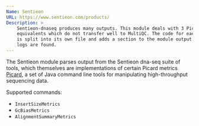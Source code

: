 ```yaml
---
Name: Sentieon
URL: https://www.sentieon.com/products/
Description: >
    Sentieon-dnaseq produces many outputs. This module deals with 3 Picard
    equivalents which do not transfer well to MultiQC. The code for each script
    is split into its own file and adds a section to the module output if
    logs are found.
---
```


The Sentieon module parses output from the Sentieon dna-seq suite of tools,
which themselves are implementations of certain Picard metrics
[Picard](http://broadinstitute.github.io/picard/),
a set of Java command line tools for manipulating high-throughput
sequencing data.

Supported commands:

* `InsertSizeMetrics`
* `GcBiasMetrics`
* `AlignmentSummaryMetrics`


